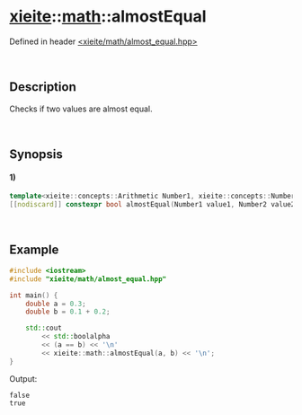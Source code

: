 # [xieite](../../xieite.md)\:\:[math](../../math.md)\:\:almostEqual
Defined in header [<xieite/math/almost_equal.hpp>](../../../include/xieite/math/almost_equal.hpp)

&nbsp;

## Description
Checks if two values are almost equal.

&nbsp;

## Synopsis
#### 1)
```cpp
template<xieite::concepts::Arithmetic Number1, xieite::concepts::Number Number2>
[[nodiscard]] constexpr bool almostEqual(Number1 value1, Number2 value2) noexcept;
```

&nbsp;

## Example
```cpp
#include <iostream>
#include "xieite/math/almost_equal.hpp"

int main() {
    double a = 0.3;
    double b = 0.1 + 0.2;

    std::cout
        << std::boolalpha
        << (a == b) << '\n'
        << xieite::math::almostEqual(a, b) << '\n';
}
```
Output:
```
false
true
```

